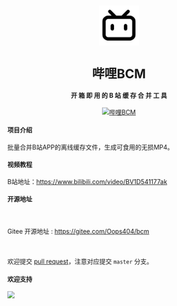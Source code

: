 <div align="center">

<img src="ic_launcher.png" width="90px" style="margin-top:30px;"/>
<h1 align="center">
    哔哩BCM
</h1>
<h4 align="center">
    开 箱 即 用 的 B 站 缓 存 合 并 工 具
</h4> 
</div>

<p align="center">
    <a href="#">
        <img src="https://img.shields.io/badge/哔哩BCM-0.31B-green.svg" alt="哔哩BCM">
    </a>
</p>

#### 项目介绍
批量合并B站APP的离线缓存文件，生成可食用的无损MP4。

#### 视频教程
B站地址：https://www.bilibili.com/video/BV1D541177ak

#### 开源地址

<p style="padding:10px;"  width="90%">

Gitee 开源地址 : https://gitee.com/Oops404/bcm
</p>

<p style="padding:10px;"  width="90%">

欢迎提交 [pull request](https://gitee.com/Oops404/bcm/pulls)，注意对应提交 `master` 分支。

</p>

#### 欢迎支持
![](https://gitee.com/Oops404/nas-guard/raw/master/%E6%AC%A2%E8%BF%8E%E6%94%AF%E6%8C%81.jpg)